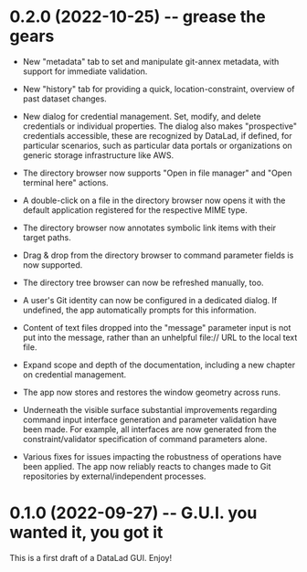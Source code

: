 # 0.2.0 (2022-10-25) -- grease the gears

- New "metadata" tab to set and manipulate git-annex metadata, with support
  for immediate validation.
- New "history" tab for providing a quick, location-constraint, overview of
  past dataset changes.
- New dialog for credential management. Set, modify, and delete credentials
  or individual properties. The dialog also makes "prospective" credentials
  accessible, these are recognized by DataLad, if defined, for particular
  scenarios, such as particular data portals or organizations on generic
  storage infrastructure like AWS.
- The directory browser now supports "Open in file manager" and "Open
  terminal here" actions.
- A double-click on a file in the directory browser now opens it with
  the default application registered for the respective MIME type.
- The directory browser now annotates symbolic link items with their target
  paths.
- Drag & drop from the directory browser to command parameter
  fields is now supported.
- The directory tree browser can now be refreshed manually, too.
- A user's Git identity can now be configured in a dedicated dialog. If
  undefined, the app automatically prompts for this information.
- Content of text files dropped into the "message" parameter input is not
  put into the message, rather than an unhelpful file:// URL to the local
  text file.
- Expand scope and depth of the documentation, including a new chapter on
  credential management.
- The app now stores and restores the window geometry across runs.

- Underneath the visible surface substantial improvements regarding command input
  interface generation and parameter validation have been made. For example,
  all interfaces are now generated from the constraint/validator specification
  of command parameters alone.
- Various fixes for issues impacting the robustness of operations have been
  applied. The app now reliably reacts to changes made to Git repositories
  by external/independent processes.

# 0.1.0 (2022-09-27) -- G.U.I. you wanted it, you got it

This is a first draft of a DataLad GUI. Enjoy!
